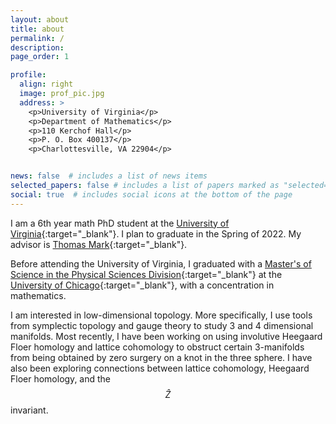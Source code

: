 ```yaml
---
layout: about
title: about
permalink: /
description:
page_order: 1

profile:
  align: right
  image: prof_pic.jpg
  address: >
    <p>University of Virginia</p>
    <p>Department of Mathematics</p>
    <p>110 Kerchof Hall</p>
    <p>P. O. Box 400137</p>
    <p>Charlottesville, VA 22904</p>


news: false  # includes a list of news items
selected_papers: false # includes a list of papers marked as "selected={true}"
social: true  # includes social icons at the bottom of the page
---
```


I am a 6th year math PhD student at the
[University of Virginia](https://math.virginia.edu){:target="_blank"}. I plan to graduate in the
Spring of 2022. My advisor is
[Thomas Mark](https://uva.theopenscholar.com/tom-mark){:target="_blank"}.

Before attending the University of Virginia, I graduated with a [Master's of
Science in the Physical Sciences Division](https://mspsd.uchicago.edu){:target="_blank"} at the
[University of Chicago](https://mathematics.uchicago.edu){:target="_blank"}, with a concentration
in mathematics.

I am interested in low-dimensional topology. More specifically, I use tools from
symplectic topology and gauge theory to study 3 and 4 dimensional manifolds.
Most recently, I have been working on using involutive Heegaard Floer
homology and lattice cohomology to obstruct certain 3-manifolds from being
obtained by zero surgery on a knot in the three sphere. I have also been
exploring connections between lattice cohomology, Heegaard Floer homology, and
the $$\widehat{Z}$$ invariant.
